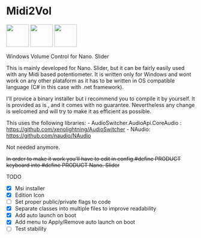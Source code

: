 # Midi2Vol

<img src="https://raw.githubusercontent.com/jesusvallejo/Midi2Vol/master/ReadResources/NanoSlider.png" width="60">
<img src="https://raw.githubusercontent.com/jesusvallejo/Midi2Vol/master/ReadResources/NanoBento.png" width="60">
<img src="https://raw.githubusercontent.com/jesusvallejo/Midi2Vol/master/ReadResources/NanoWavez.png" width="60">

Windows Volume Control for Nano. Slider


This is mainly developed for Nano. Slider, but it can be fairly easily used with any Midi based potentiometer. 
It is written only for Windows and wont work on any other plataform as it has to be written in OS compatible language (C# in this case with .net framework).

I'll provice a binary installer but i recommend you to compile it by yourself. 
It is provided as is , and it comes with no guarantee. 
Nevertheless any change is welcomed and will try to make it as efficient as possible.



This uses the following libraries:
           - AudioSwitcher.AudioApi.CoreAudio : https://github.com/xenolightning/AudioSwitcher
           - NAudio: https://github.com/naudio/NAudio

Not needed anymore.

~~In order to make it work you'll have to edit in config.#define PRODUCT keyboard into #define PRODUCT Nano. Slider~~

TODO
- [x] Msi installer
- [x] Edition Icon
- [ ] Set proper public/private flags to code
- [x] Separate classes into multiple files to improve readability
- [x] Add auto launch on boot
- [x] Add menu to Apply/Remove auto launch on boot
- [ ] Test stability
